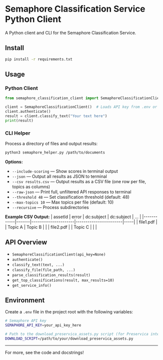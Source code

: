 # Semaphore Classification Service Python Client

A Python client and CLI for the Semaphore Classification Service.

## Install

```bash
pip install -r requirements.txt
```

## Usage

### Python Client

```python
from semaphore_classification_client import SemaphoreClassificationClient

client = SemaphoreClassificationClient()  # Loads API key from .env or env var
client.authenticate()
result = client.classify_text("Your text here")
print(result)
```

### CLI Helper

Process a directory of files and output results:

```bash
python3 semaphore_helper.py /path/to/documents
```

**Options:**
- `--include-scoring` — Show scores in terminal output
- `--json` — Output all results as JSON to terminal
- `--csv results.csv` — Output results as a CSV file (one row per file, topics as columns)
- `--raw-json` — Print full, unfiltered API responses to terminal
- `--threshold 48` — Set classification threshold (default: 48)
- `--max-topics 10` — Max topics per file (default: 10)
- `--recursive` — Process subdirectories

**Example CSV Output:**
| assetId    | error | dc:subject           | dc:subject             | ... |
|------------|-------|----------------------|------------------------|-----|
| file1.pdf  |       | Topic A              | Topic B                |     |
| file2.pdf  |       | Topic C              |                        |     |

## API Overview

- `SemaphoreClassificationClient(api_key=None)`
- `authenticate()`
- `classify_text(text, ...)`
- `classify_file(file_path, ...)`
- `parse_classification_results(result)`
- `get_top_classifications(result, max_results=10)`
- `get_service_info()`

## Environment

Create a `.env` file in the project root with the following variables:

```bash
# Semaphore API key
SEMAPHORE_API_KEY=your_api_key_here

# Path to the download_preservica_assets.py script (for Preservica integration)
DOWNLOAD_SCRIPT=/path/to/your/download_preservica_assets.py
```


---

For more, see the code and docstrings! 